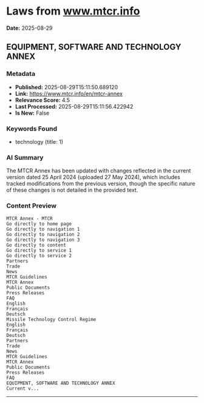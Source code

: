 # Laws from www.mtcr.info
**Date:** 2025-08-29

## EQUIPMENT, SOFTWARE AND TECHNOLOGY ANNEX

### Metadata
- **Published:** 2025-08-29T15:11:50.689120
- **Link:** https://www.mtcr.info/en/mtcr-annex
- **Relevance Score:** 4.5
- **Last Processed:** 2025-08-29T15:11:56.422942
- **Is New:** False

### Keywords Found
- technology (title: 1)

### AI Summary
The MTCR Annex has been updated with changes reflected in the current version dated 25 April 2024 (uploaded 27 May 2024), which includes tracked modifications from the previous version, though the specific nature of these changes is not detailed in the provided text.

### Content Preview
```
MTCR Annex - MTCR
Go directly to home page
Go directly to navigation 1
Go directly to navigation 2
Go directly to navigation 3
Go directly to content
Go directly to service 1
Go directly to service 2
Partners
Trade
News
MTCR Guidelines
MTCR Annex
Public Documents
Press Releases
FAQ
English
Français
Deutsch
Missile Technology Control Regime
English
Français
Deutsch
Partners
Trade
News
MTCR Guidelines
MTCR Annex
Public Documents
Press Releases
FAQ
EQUIPMENT, SOFTWARE AND TECHNOLOGY ANNEX
Current v...
```

---


